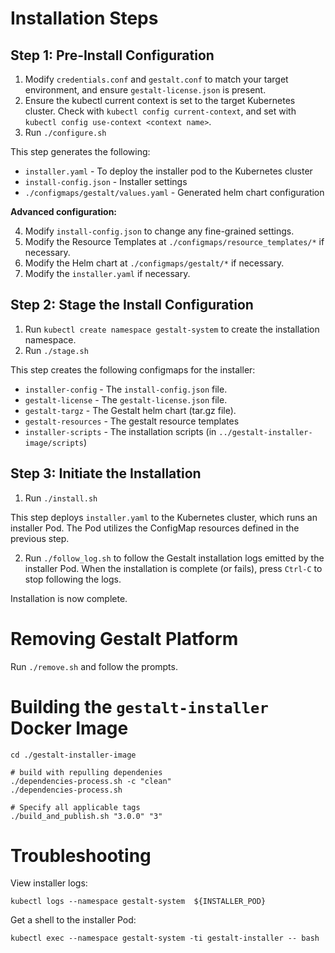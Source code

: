 # Installation Steps

## Step 1: Pre-Install Configuration

1. Modify `credentials.conf` and `gestalt.conf` to match your target environment, and ensure `gestalt-license.json` is present.
2. Ensure the kubectl current context is set to the target Kubernetes cluster.  Check with `kubectl config current-context`, and set with `kubectl config use-context <context name>`.
3. Run `./configure.sh`

This step generates the following:
- `installer.yaml` - To deploy the installer pod to the Kubernetes cluster
- `install-config.json` - Installer settings
- `./configmaps/gestalt/values.yaml` - Generated helm chart configuration

**Advanced configuration:**

4. Modify `install-config.json` to change any fine-grained settings.
5. Modify the Resource Templates at `./configmaps/resource_templates/*` if necessary.
6. Modify the Helm chart at `./configmaps/gestalt/*` if necessary.
7. Modify the `installer.yaml` if necessary.

## Step 2: Stage the Install Configuration

1. Run `kubectl create namespace gestalt-system` to create the installation namespace.
2. Run `./stage.sh`

This step creates the following configmaps for the installer:
- `installer-config` - The `install-config.json` file.
- `gestalt-license` - The `gestalt-license.json` file.
- `gestalt-targz` - The Gestalt helm chart (tar.gz file).
- `gestalt-resources` - The gestalt resource templates
- `installer-scripts` - The installation scripts (in `../gestalt-installer-image/scripts`)

## Step 3: Initiate the Installation

1. Run `./install.sh`

This step deploys `installer.yaml` to the Kubernetes cluster, which runs an installer Pod.  The Pod utilizes the ConfigMap resources defined in the previous step.

2. Run `./follow_log.sh` to follow the Gestalt installation logs emitted by the installer Pod.  When the installation is complete (or fails), press `Ctrl-C` to stop following the logs.

Installation is now complete.

# Removing Gestalt Platform

Run `./remove.sh` and follow the prompts.

# Building the `gestalt-installer` Docker Image 

```
cd ./gestalt-installer-image

# build with repulling dependenies
./dependencies-process.sh -c "clean"
./dependencies-process.sh

# Specify all applicable tags
./build_and_publish.sh "3.0.0" "3"
```

# Troubleshooting

View installer logs:
```
kubectl logs --namespace gestalt-system  ${INSTALLER_POD}
```

Get a shell to the installer Pod:
```
kubectl exec --namespace gestalt-system -ti gestalt-installer -- bash
```

